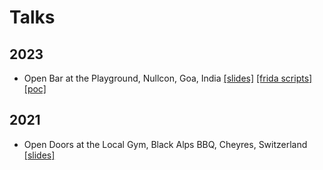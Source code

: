 # Talks

## 2023
- Open Bar at the Playground, Nullcon, Goa, India [[slides]](2023_Nullcon/Open_Bar_at_the_Playground_REDACTED.pdf) [[frida scripts]](2023_Nullcon/frida_scripts) [[poc]](2023_Nullcon/OpenBar/OpenBar.ino)

## 2021
- Open Doors at the Local Gym, Black Alps BBQ, Cheyres, Switzerland [[slides]](2021_BlackAlps/Open_doors_at_the_local_gym.pdf)